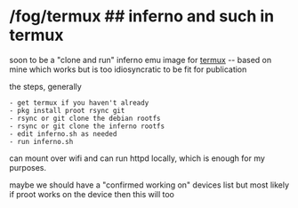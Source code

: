 # /fog/termux ## inferno and such in termux

soon to be a "clone and run" inferno emu image for [termux](http://termux.com)
-- based on mine which works but is too idiosyncratic to be fit for publication

the steps, generally 

	- get termux if you haven't already
	- pkg install proot rsync git
	- rsync or git clone the debian rootfs
	- rsync or git clone the inferno rootfs
	- edit inferno.sh as needed
	- run inferno.sh

can mount over wifi and can run httpd locally, which is enough for my purposes. 

maybe we should have a "confirmed working on" devices list but most likely if
proot works on the device then this will too

